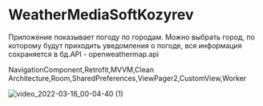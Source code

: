 # WeatherMediaSoftKozyrev
Приложение показывает погоду по городам. Можно выбрать город, по которому будут приходить уведомления о погоде, вся информация сохраняется в бд.API - openweathermap.api


NavigationComponent,Retrofit,MVVM,Clean Architecture,Room,SharedPreferences,ViewPager2,CustomView,Worker





![video_2022-03-16_00-04-40 (1)](https://user-images.githubusercontent.com/70865564/158462347-cadc6641-0ce8-4afa-bb1d-d76db62dac1a.gif)
